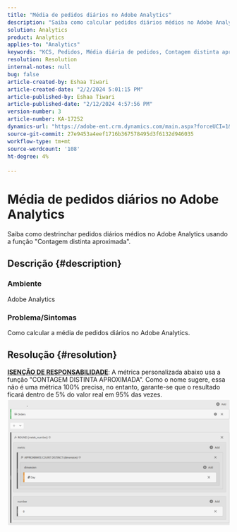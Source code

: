 ```yaml
---
title: "Média de pedidos diários no Adobe Analytics"
description: "Saiba como calcular pedidos diários médios no Adobe Analytics usando a função 'Contagem distinta aproximada'."
solution: Analytics
product: Analytics
applies-to: "Analytics"
keywords: "KCS, Pedidos, Média diária de pedidos, Contagem distinta aproximada, Função"
resolution: Resolution
internal-notes: null
bug: false
article-created-by: Eshaa Tiwari
article-created-date: "2/2/2024 5:01:15 PM"
article-published-by: Eshaa Tiwari
article-published-date: "2/12/2024 4:57:56 PM"
version-number: 3
article-number: KA-17252
dynamics-url: "https://adobe-ent.crm.dynamics.com/main.aspx?forceUCI=1&pagetype=entityrecord&etn=knowledgearticle&id=9ac69aaa-ecc1-ee11-9079-6045bd006268"
source-git-commit: 27e9453a4eef1716b367578495d3f6132d946035
workflow-type: tm+mt
source-wordcount: '108'
ht-degree: 4%

---
```


# Média de pedidos diários no Adobe Analytics


Saiba como destrinchar pedidos diários médios no Adobe Analytics usando a função &quot;Contagem distinta aproximada&quot;.

## Descrição {#description}


### Ambiente

Adobe Analytics

### Problema/Sintomas

Como calcular a média de pedidos diários no Adobe Analytics.


## Resolução {#resolution}


<u><b>ISENÇÃO DE RESPONSABILIDADE</b></u>: A métrica personalizada abaixo usa a função &quot;CONTAGEM DISTINTA APROXIMADA&quot;. Como o nome sugere, essa não é uma métrica 100% precisa, no entanto, garante-se que o resultado ficará dentro de 5% do valor real em 95% das vezes.
![](assets/62d446f9-58c7-ee11-9079-6045bd0067ea.png)
